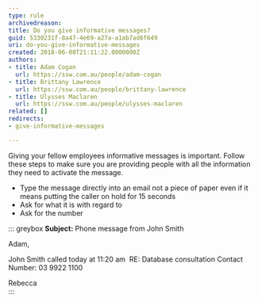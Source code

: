 ```yaml
---
type: rule
archivedreason: 
title: Do you give informative messages?
guid: 5330231f-8a47-4e69-a27a-a1ab7ad6f649
uri: do-you-give-informative-messages
created: 2018-06-08T21:11:22.0000000Z
authors:
- title: Adam Cogan
  url: https://ssw.com.au/people/adam-cogan
- title: Brittany Lawrence
  url: https://ssw.com.au/people/brittany-lawrence
- title: Ulysses Maclaren
  url: https://ssw.com.au/people/ulysses-maclaren
related: []
redirects:
- give-informative-messages

---
```


Giving your fellow employees informative messages is important. Follow these steps to make sure you are providing people with all the information they need to activate the message.

* Type the message directly into an email not a piece of paper even if it means putting the caller on hold for 15 seconds
* Ask for what it is with regard to
* Ask for the number


<!--endintro-->

::: greybox
 **Subject:** Phone message from John Smith

Adam,

John Smith called today at 11:20 am 
RE: Database consultation
Contact Number: 03 9922 1100

Rebecca  
:::
